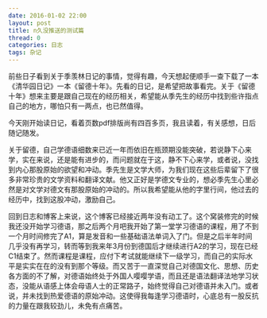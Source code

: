 ```yaml
---
date: 2016-01-02 22:00
layout: post
title: n久没推送的测试篇
thread: 0
categories: 日志
tags: 杂记
---
```


前些日子看到关于季羡林日记的事情，觉得有趣，今天想起便顺手一查下载了一本《清华园日记》一本《留德十年》。先看的日记，是希望把故事看完。关于《留德十年》想来主要是跟自己现在的经历相关，希望能从季先生的经历中找到些许指点自己的地方，哪怕只有一两点，也已然值得。

今天刚开始读日记，看着页数pdf排版尚有四百多页，我且读着，有关感想，日后随记随发。

关于留德，自己学德语细数来已近一年而依旧在瓶颈期没能突破，若说静下心来学，实在来说，还是能有进步的，而问题就在于这，静不下心来学，或者说，没找到内心那股原始的欲望和冲动。季先生是文学大师，为我们现在这些后辈留下了很多非常珍贵的文学资料和翻译文献。他又正好是学德文专业的，想必季先生心里必然是对文学对德文有那股原始的冲动的。所以我希望能从他的字里行间，他过去的经历中，找到这股冲动，激励自己。


回到日志和博客上来说，这个博客已经接近两年没有动工了。这个窝装修完的时候我还没开始学习德语，那之后两个月吧我开始了第一堂学习德语的课程，用了不到一个月时间修完了A1，算是发音和一些基础语法单词入了门。但是之后半年时间几乎没有再学习，转而等到我来年3月份到德国后才继续进行A2的学习，现在已经C1结束了。然而课程是课程，应付下考试就能继续下一级学习，而自己的实际水平是实实在在的没有到那个等级。而又苦于一直深觉自己对德国文化、思想、历史各方面的不了解，对德语始终处于外国人嘤嘤学语，而且还是语法翻译法地学习状态，没能从语感上体会母语人士的正常路子，始终觉得自己对德语并未入门。或者说，并未找到热爱德语的原始冲动。这使得我每逢学习德语时，心底总有一股反抗的力量在跟我较劲儿，未免有点痛苦。
